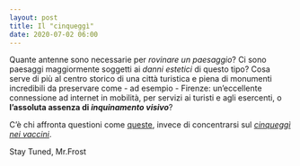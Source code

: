 ```yaml
---
layout: post
title: Il "cinqueggì"
date: 2020-07-02 06:00
---
```


Quante antenne sono necessarie per *rovinare un paesaggio*? Ci sono paesaggi maggiormente soggetti ai *danni estetici* di questo tipo? Cosa serve di più al centro storico di una città turistica e piena di monumenti incredibili da preservare come - ad esempio - Firenze: un’eccellente connessione ad internet in mobilità, per servizi ai turisti e agli esercenti, o **l’assoluta assenza di *inquinamento visivo***?

C’è chi affronta questioni come [queste](https://youtu.be/9lojBRZpocU), invece di concentrarsi sul [*cinqueggì nei vaccini*](https://www.analfabetifunzionali.it/se-unape-si-appoggia-su-una-lamiera-verde-e-colpa-del-5g/).

Stay Tuned, Mr.Frost
